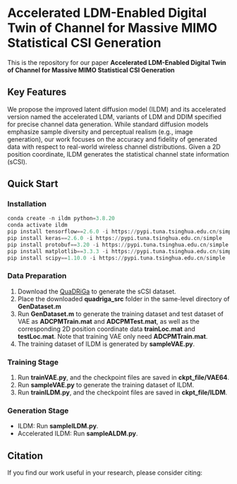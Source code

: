 # Accelerated LDM-Enabled Digital Twin of Channel for Massive MIMO Statistical CSI Generation

This is the repository for our paper **Accelerated LDM-Enabled Digital Twin of Channel for Massive MIMO Statistical CSI Generation**

## Key Features

We propose the improved latent diffusion model (ILDM) and its accelerated version named the accelerated LDM, variants of LDM and DDIM specified for precise channel data generation. While standard diffusion models emphasize sample diversity and perceptual realism (e.g., image generation), our work focuses on the accuracy and fidelity of generated data with respect to real-world wireless channel distributions. Given a  2D position coordinate, ILDM generates the statistical channel state information (sCSI).



## Quick Start

### Installation

```python
conda create -n ildm python=3.8.20
conda activate ildm
pip install tensorflow==2.6.0 -i https://pypi.tuna.tsinghua.edu.cn/simple
pip install keras==2.6.0 -i https://pypi.tuna.tsinghua.edu.cn/simple
pip install protobuf==3.20 -i https://pypi.tuna.tsinghua.edu.cn/simple
pip install matplotlib==3.3.3 -i https://pypi.tuna.tsinghua.edu.cn/simple
pip install scipy==1.10.0 -i https://pypi.tuna.tsinghua.edu.cn/simple
```


### Data Preparation

1. Download the [QuaDRiGa](https://quadriga-channel-model.de/) to generate the sCSI dataset.
2. Place the downloaded **quadriga_src** folder in the same-level directory of **GenDataset.m**
3. Run **GenDataset.m** to generate the training dataset and test dataset of VAE as **ADCPMTrain.mat** and **ADCPMTest.mat**, as well as the corresponding 2D position coordinate data **trainLoc.mat** and **testLoc.mat**. Note that training VAE only need **ADCPMTrain.mat**.
4. The training dataset of ILDM is generated by **sampleVAE.py**.

### Training Stage

1. Run **trainVAE.py**, and the checkpoint files are saved in **ckpt_file/VAE64**.
2. Run **sampleVAE.py** to generate the training dataset of ILDM.
3. Run **trainILDM.py**, and the checkpoint files are saved in **ckpt_file/ILDM**.

### Generation Stage

- ILDM: Run **sampleILDM.py**.
- Accelerated ILDM: Run **sampleALDM.py**.

## Citation

If you find our work useful in your research, please consider citing:

